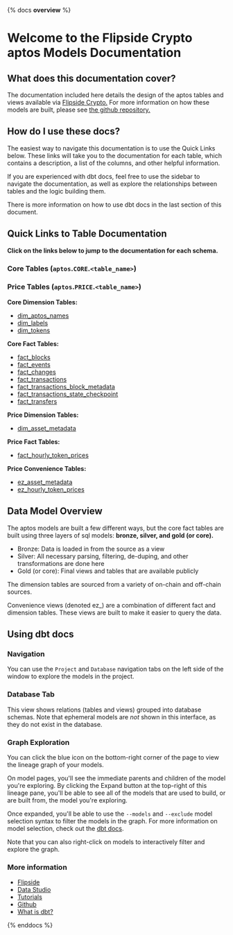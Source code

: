 {% docs __overview__ %}

# Welcome to the Flipside Crypto aptos Models Documentation

## **What does this documentation cover?**
The documentation included here details the design of the aptos
 tables and views available via [Flipside Crypto.](https://flipsidecrypto.xyz/) For more information on how these models are built, please see [the github repository.](https://github.com/flipsideCrypto/xyz-models/)

## **How do I use these docs?**
The easiest way to navigate this documentation is to use the Quick Links below. These links will take you to the documentation for each table, which contains a description, a list of the columns, and other helpful information.

If you are experienced with dbt docs, feel free to use the sidebar to navigate the documentation, as well as explore the relationships between tables and the logic building them.

There is more information on how to use dbt docs in the last section of this document.

## **Quick Links to Table Documentation**

**Click on the links below to jump to the documentation for each schema.**

### Core Tables (`aptos`.`CORE`.`<table_name>`)
### Price Tables (`aptos`.`PRICE`.`<table_name>`)

**Core Dimension Tables:**
- [dim_aptos_names](#!/model/model.aptos.core__dim_aptos_names)
- [dim_labels](#!/model/model.aptos.core__dim_labels)
- [dim_tokens](#!/model/model.aptos.core__dim_tokens)


**Core Fact Tables:**
- [fact_blocks](#!/model/model.aptos.core__fact_blocks)
- [fact_events](#!/model/model.aptos.core__fact_events)
- [fact_changes](#!/model/model.aptos.core__fact_changes)
- [fact_transactions](#!/model/model.aptos.core__fact_transactions)
- [fact_transactions_block_metadata](#!/model/model.aptos.core__fact_transactions_block_metadata)
- [fact_transactions_state_checkpoint](#!/model/model.aptos.core__fact_transactions_state_checkpoint)
- [fact_transfers](#!/model/model.aptos.core__fact_transfers)

**Price Dimension Tables:**
- [dim_asset_metadata](#!/model/model.aptos.price__dim_asset_metadata)

**Price Fact Tables:**
- [fact_hourly_token_prices](#!/model/model.aptos.price__fact_hourly_token_prices)

**Price Convenience Tables:**
- [ez_asset_metadata](#!/model/model.aptos.price__ez_asset_metadata)
- [ez_hourly_token_prices](#!/model/model.aptos.price__ez_hourly_token_prices)



## **Data Model Overview**

The aptos
 models are built a few different ways, but the core fact tables are built using three layers of sql models: **bronze, silver, and gold (or core).**

- Bronze: Data is loaded in from the source as a view
- Silver: All necessary parsing, filtering, de-duping, and other transformations are done here
- Gold (or core): Final views and tables that are available publicly

The dimension tables are sourced from a variety of on-chain and off-chain sources.

Convenience views (denoted ez_) are a combination of different fact and dimension tables. These views are built to make it easier to query the data.

## **Using dbt docs**
### Navigation

You can use the ```Project``` and ```Database``` navigation tabs on the left side of the window to explore the models in the project.

### Database Tab

This view shows relations (tables and views) grouped into database schemas. Note that ephemeral models are *not* shown in this interface, as they do not exist in the database.

### Graph Exploration

You can click the blue icon on the bottom-right corner of the page to view the lineage graph of your models.

On model pages, you'll see the immediate parents and children of the model you're exploring. By clicking the Expand button at the top-right of this lineage pane, you'll be able to see all of the models that are used to build, or are built from, the model you're exploring.

Once expanded, you'll be able to use the ```--models``` and ```--exclude``` model selection syntax to filter the models in the graph. For more information on model selection, check out the [dbt docs](https://docs.getdbt.com/docs/model-selection-syntax).

Note that you can also right-click on models to interactively filter and explore the graph.


### **More information**
- [Flipside](https://flipsidecrypto.xyz/)
- [Data Studio](https://app.flipsidecrypto.com/edit)
- [Tutorials](https://docs.flipsidecrypto.com/our-data/tutorials)
- [Github](https://github.com/FlipsideCrypto/aptos-models)
- [What is dbt?](https://docs.getdbt.com/docs/introduction)

{% enddocs %}